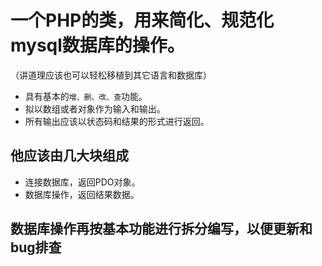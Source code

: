  # 一个PHP的类，用来简化、规范化mysql数据库的操作。
（讲道理应该也可以轻松移植到其它语言和数据库）

 * 具有基本的`增、删、改、查`功能。
 * 拟以数组或者对象作为输入和输出。
 * 所有输出应该以状态码和结果的形式进行返回。

 ## 他应该由几大块组成

 * 连接数据库，返回PDO对象。
 * 数据库操作，返回结果数据。

 ## 数据库操作再按基本功能进行拆分编写，以便更新和bug排查

 
